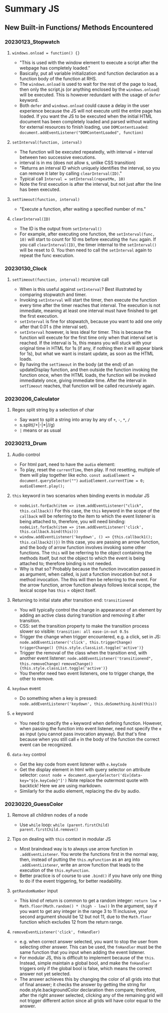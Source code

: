 # Summary JS

## New Built-in Functions/ Methods Encountered

### 20230123_Stopwatch

1.  `windows.onload = function() {}`

    - "This is used with the window element to execute a script after the webpage has
      completely loaded."
    - Basically, put all variable initialization and function declaration as a
      function body of the function at RHS.
    - The `windows.onload` is used to wait for the rest of the page to load,
      then only the script.js (or anything enclosed by the `windows.onload`)
      will be executed. This is however redundant with the usage of `defer`
      keyword.
    - Both `defer` and `windows.onload` could cause a delay in the user
      experience because the JS will not execute until the entire page has
      loaded. If you want the JS to be executed when the initial HTML document
      has been completely loaded and parsed without waiting for external
      resources to finish loading, use `DOMContentLoaded`:
      `document.addEventListener("DOMContentLoaded", function)`

2.  `setInterval(function, interval)`

    - The function will be executed repeatedly, with interval = interval between
      two successive executions.
    - interval is in ms (does not allow s, unlike CSS transition)
    - "Returns an interval ID which uniquely identifies the interval, so you can
      remove it later by calling `clearInterval(ID)`."
    - Typical call `Interval = setInterval(repeatMe, 10)`
    - Note the first execution is after the interval, but not just after the
      line has been executed.

3.  `setTimeout(function, interval)`

    - "Execute a function, after waiting a specified number of ms."

4.  `clearInterval(ID)`

    - The ID is the output from `setInterval()`
    - For example, after executing one function, the `setInterval(func, 10)`
      will start to count for 10 ms before executing the `func` again. If you
      call `clearInterval(ID)`, the timer internal to the `setInterval()` will
      be reset to 0. You then need to call the `setInterval` again to repeat the
      func execution.

### 20230130_Clock

1. `setTimeout(function, interval)` recursive call

   - When is this useful against `setInterval`? Best illustrated by comparing
     stopwatch and timer.
   - Invoking `setInterval` will start the timer, then execute the function
     every time after the timer reaches that interval. The execution is not
     immediate, meaning at least one interval must have finished to get the
     first execution.
   - `setInterval` is fine for stopwatch, because you want to add one only
     after that 0.01 s (the interval set).
   - `setInterval` however, is less ideal for timer. This is because the
     function will execute for the first time only when that interval set is
     reached. If the interval is 1s, this means you will stuck with your
     original time in HTML for 1s (if any, if nothing then it will appear blank
     for 1s), but what we want is instant update, as soon as the HTML loads.
   - By having the `setTimeout` in the body (at the end) of an updateDisplay
     function, and then outside the function invoking the function once, when
     the HTML loads, the function will be invoked immediately once, giving
     immediate time. After the interval in `setTimeout` reaches, that function
     will be called recursively again.

### 20230206_Calculator

1. Regex split string by a selection of char

   - Say want to split a string into array by any of `+`, `-`, `*`, `/`
   - s.split(/\+|\-|\*|\//g)
   - `|` means or as usual

### 20230213_Drum

1. Audio control

   - For html part, need to have the `audio` element:
     <audio src="" id="" data-key=""><audio>
     Normally just dump all the audio elements at the end of html before the
     `body` closing tag.
   - To play, reset the `currentTime`, then play. If not resetting, multiple
     of them will play together like echo.
     `const audioElement = document.querySelector("")`
     `audioElement.currentTime = 0;`
     `audioElement.play();`

2. `this` keyword in two scenarios when binding events in modular JS

   - `nodeList.forEach(item => item.addEventListener("click", this.callback))`
     For this case, the `this` keyword in the scope of the `callback` will be
     referring to the item to which the event listener is being attached to,
     therefore, you will need binding:
     `nodeList.forEach(item => item.addEventListener('click', this.callback.bind(this)))`
   - `window.addEventListener('keydown', () => {this.callback1(); this.callback2()})`
     In this case, you are passing an arrow function, and the body of arrow
     function involves invoking some other functions. The `this` will be
     referring to the object containing the methods itself, but not the object
     to which the event is being attached to; therefore binding is not needed.
   - Why is that so? Probably because the function invocation passed in as
     argument, when called, is just a function invocation but not a method
     invocation. The this will then be referring to the event. For the arrow
     function, arrow function always follows lexical scope, the lexical scope
     has `this` = object itself.

3. Returning to initial state after transition end: `transitionend`

   - You will typically control the change in appearance of an element by adding
     an active class during transition and removing it after transition.
   - CSS: set the transition property to make the transition process slower so
     visible: `transition: all ease-in-out 0.5s`
   - Trigger the change when trigger encountered, e.g. a click, set in JS:
     `node.addEventListener('click', this.triggerChange)`
     `triggerChange() {this.style.classList.toggle('active')}`
   - Trigger the removal of the class when the transition end, with another
     event listener:
     `node.addEventListener('transitionend", this.removeChange)`
     `removeChange() {this.style.classList.toggle('active')}`
   - You therefor need two event listeners, one to trigger change, the other to
     remove.

4. `keydown` event

   - Do something when a key is pressed:
     `node.addEventListener('keydown', this.doSomething.bind(this))`

5. `e` keyword

   - You need to specify the `e` keyword when defining function. However, when
     passing the function into event listener, need not specify the `e` as
     input (you cannot pass invocation anyway). But that's fine because when
     you still call `e` in the body of the function the correct event can be
     recognized.

6. `data-key` control
   - Get the key code from event listener with `e.keyCode`
   - Get the display element in html with query selector on attribute selector:
     `const node = document.querySelector('div[data-key="${e.keyCode}"]')`
     Note replace the outermost quote with backtick! Here we are using markdown.
   - Similarly for the audio element, replacing the div by audio.

### 20230220_GuessColor

1. Remove all children nodes of a node

   - Use `while` loop:
     `while (parent.firstChild) parent.firstChild.remove()`

2. Tips on dealing with `this` context in modular JS

   - Most braindead way is to always use arrow function in `.addEventListener`.
     You wrote the functions first in the normal way, then, instead of putting
     the `this.myFunction` as an arg into `.addEventListener`, write an arrow
     function that leads to the execution of the `this.myFunction`.
   - Better practice is of course to use `.bind()` if you have only one thing
     to do if the event triggering, for better readability.

3. `getRandomNumber` input

   - This kind of return is common to get a random integer:
     `return low + Math.floor(Math.random() * (high - low))`
     In the argument, say if you want to get any integer in the range 3 to 11
     inclusive, your second argument should be 12 but not 11, due to the
     `Math.floor` function which excludes 12 from the return range.

4. `removeEventListener('click', fnHandler)`

   - e.g. when correct answer selected, you want to stop the user from
     selecting other answer. This can be used, the `fnHandler` must be the same
     function that you input when adding the event listener.
   - For modular JS, this is difficult to implement because of the `this`.
     Instead, simple maintain a global bool, and make the `fnHandler` triggers
     only if the global bool is false, which means the correct answer not yet
     selected.
   - The answer achieves this by changing the color of all grids into that of
     final answer; it checks the answer by getting the string for
     node.style.backgroundColor declaration then compare; therefore, after the
     right answer selected, clicking any of the remaining grid will not trigger
     different action since all grids will have color equal to the answer.
